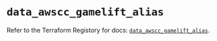 # `data_awscc_gamelift_alias`

Refer to the Terraform Registory for docs: [`data_awscc_gamelift_alias`](https://registry.terraform.io/providers/hashicorp/awscc/0.70.0/docs/data-sources/gamelift_alias).
